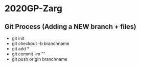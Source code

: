 # 2020GP-Zarg

## Git Process (Adding a NEW branch + files)
+ git init
+ git checkout -b branchname
+ git add *
+ git commit -m ""
+ git push origin branchname
